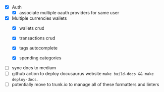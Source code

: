 - [x] Auth
  - [x] associate multiple oauth providers for same user
- [x] Multiple currencies wallets
  - [x] wallets crud
  - [x] transactions crud
  - [x] tags autocomplete
  - [x] spending categories


- [ ] sync docs to medium
- [ ] github action to deploy docusaurus website `make build-docs && make deploy-docs`.
- [ ] potentially move to trunk.io to manage all of these formatters and linters

